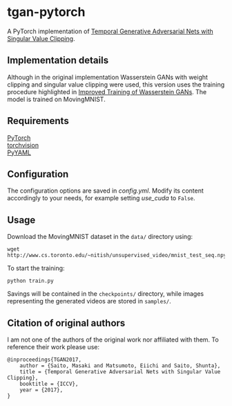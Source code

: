 # tgan-pytorch
A PyTorch implementation of [Temporal Generative Adversarial Nets with Singular Value Clipping](https://arxiv.org/abs/1611.06624).

## Implementation details
Although in the original implementation Wasserstein GANs with weight clipping and singular value clipping were used,
this version uses the training procedure highlighted in [Improved Training of Wasserstein GANs](https://arxiv.org/abs/1704.00028).
The model is trained on MovingMNIST.
## Requirements
[PyTorch](http://pytorch.org/)  
[torchvision](https://github.com/pytorch/vision/tree/master/torchvision)  
[PyYAML](https://pypi.python.org/pypi/PyYAML)  

## Configuration
The configuration options are saved in _config.yml_. Modify its content accordingly to your needs, for example setting _use_cuda_ to `False`.

## Usage
Download the MovingMNIST dataset in the `data/` directory using:
```
wget http://www.cs.toronto.edu/~nitish/unsupervised_video/mnist_test_seq.npy
```
To start the training:
```
python train.py
```
Savings will be contained in the `checkpoints/` directory, while images representing the generated videos are stored in `samples/`.

## Citation of original authors
I am not one of the authors of the original work nor affiliated with them. To reference their work please use:
```
@inproceedings{TGAN2017,
    author = {Saito, Masaki and Matsumoto, Eiichi and Saito, Shunta},
    title = {Temporal Generative Adversarial Nets with Singular Value Clipping},
    booktitle = {ICCV},
    year = {2017},
}
```
